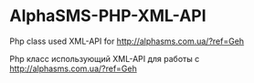 AlphaSMS-PHP-XML-API
====================

Php class used XML-API for http://alphasms.com.ua/?ref=Geh

Php класс использующий XML-API для работы с http://alphasms.com.ua/?ref=Geh
